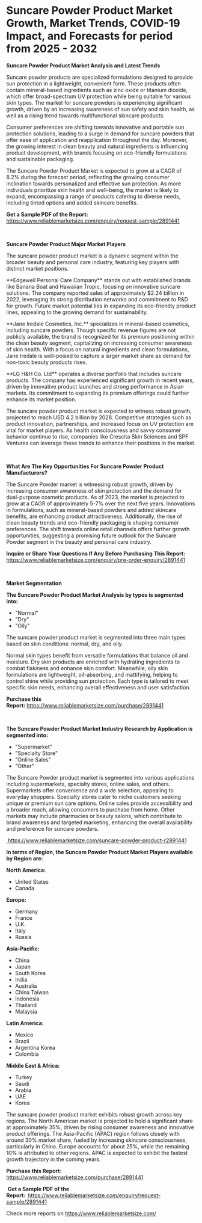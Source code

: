 <p><h1>Suncare Powder Product Market Growth, Market Trends, COVID-19 Impact, and Forecasts for period from 2025 - 2032</h1></p><p><strong>Suncare Powder Product Market Analysis and Latest Trends</strong></p>
<p><p>Suncare powder products are specialized formulations designed to provide sun protection in a lightweight, convenient form. These products often contain mineral-based ingredients such as zinc oxide or titanium dioxide, which offer broad-spectrum UV protection while being suitable for various skin types. The market for suncare powders is experiencing significant growth, driven by an increasing awareness of sun safety and skin health, as well as a rising trend towards multifunctional skincare products. </p><p>Consumer preferences are shifting towards innovative and portable sun protection solutions, leading to a surge in demand for suncare powders that offer ease of application and reapplication throughout the day. Moreover, the growing interest in clean beauty and natural ingredients is influencing product development, with brands focusing on eco-friendly formulations and sustainable packaging. </p><p>The Suncare Powder Product Market is expected to grow at a CAGR of 8.2% during the forecast period, reflecting the growing consumer inclination towards personalized and effective sun protection. As more individuals prioritize skin health and well-being, the market is likely to expand, encompassing a range of products catering to diverse needs, including tinted options and added skincare benefits.</p></p>
<p><strong>Get a Sample PDF of the Report:&nbsp;</strong> <a href="https://www.reliablemarketsize.com/enquiry/request-sample/2891441?utm_campaign=2804&utm_medium=2&utm_source=Github&utm_content=ia&utm_term=14032025&utm_id=suncare-powder-product">https://www.reliablemarketsize.com/enquiry/request-sample/2891441</a></p>
<p>&nbsp;</p>
<p><strong>Suncare Powder Product Major Market Players</strong></p>
<p><p>The suncare powder product market is a dynamic segment within the broader beauty and personal care industry, featuring key players with distinct market positions. </p><p>**Edgewell Personal Care Company** stands out with established brands like Banana Boat and Hawaiian Tropic, focusing on innovative suncare solutions. The company reported sales of approximately $2.24 billion in 2022, leveraging its strong distribution networks and commitment to R&D for growth. Future market potential lies in expanding its eco-friendly product lines, appealing to the growing demand for sustainability.</p><p>**Jane Iredale Cosmetics, Inc.** specializes in mineral-based cosmetics, including suncare powders. Though specific revenue figures are not publicly available, the brand is recognized for its premium positioning within the clean beauty segment, capitalizing on increasing consumer awareness of skin health. With a focus on natural ingredients and clean formulations, Jane Iredale is well-poised to capture a larger market share as demand for non-toxic beauty products rises.</p><p>**LG H&H Co. Ltd** operates a diverse portfolio that includes suncare products. The company has experienced significant growth in recent years, driven by innovative product launches and strong performance in Asian markets. Its commitment to expanding its premium offerings could further enhance its market position.</p><p>The suncare powder product market is expected to witness robust growth, projected to reach USD 4.2 billion by 2028. Competitive strategies such as product innovation, partnerships, and increased focus on UV protection are vital for market players. As health consciousness and savvy consumer behavior continue to rise, companies like Crescita Skin Sciences and SPF Ventures can leverage these trends to enhance their positions in the market.</p></p>
<p>&nbsp;</p>
<p><strong>What Are The Key Opportunities For Suncare Powder Product Manufacturers?</strong></p>
<p><p>The Suncare Powder market is witnessing robust growth, driven by increasing consumer awareness of skin protection and the demand for dual-purpose cosmetic products. As of 2023, the market is projected to grow at a CAGR of approximately 5-7% over the next five years. Innovations in formulations, such as mineral-based powders and added skincare benefits, are enhancing product attractiveness. Additionally, the rise of clean beauty trends and eco-friendly packaging is shaping consumer preferences. The shift towards online retail channels offers further growth opportunities, suggesting a promising future outlook for the Suncare Powder segment in the beauty and personal care industry.</p></p>
<p><strong>Inquire or Share Your Questions If Any Before Purchasing This Report:</strong> <a href="https://www.reliablemarketsize.com/enquiry/pre-order-enquiry/2891441?utm_campaign=2804&utm_medium=2&utm_source=Github&utm_content=ia&utm_term=14032025&utm_id=suncare-powder-product">https://www.reliablemarketsize.com/enquiry/pre-order-enquiry/2891441</a></p>
<p>&nbsp;</p>
<p><strong>Market Segmentation</strong></p>
<p><strong>The Suncare Powder Product Market Analysis by types is segmented into:</strong></p>
<p><ul><li>"Normal"</li><li>"Dry"</li><li>"Oily"</li></ul></p>
<p><p>The suncare powder product market is segmented into three main types based on skin conditions: normal, dry, and oily. </p><p>Normal skin types benefit from versatile formulations that balance oil and moisture. Dry skin products are enriched with hydrating ingredients to combat flakiness and enhance skin comfort. Meanwhile, oily skin formulations are lightweight, oil-absorbing, and mattifying, helping to control shine while providing sun protection. Each type is tailored to meet specific skin needs, enhancing overall effectiveness and user satisfaction.</p></p>
<p><strong>Purchase this Report:&nbsp;</strong><a href="https://www.reliablemarketsize.com/purchase/2891441?utm_campaign=2804&utm_medium=2&utm_source=Github&utm_content=ia&utm_term=14032025&utm_id=suncare-powder-product">https://www.reliablemarketsize.com/purchase/2891441</a></p>
<p>&nbsp;</p>
<p><strong>The Suncare Powder Product Market Industry Research by Application is segmented into:</strong></p>
<p><ul><li>"Supermarket"</li><li>"Specialty Store"</li><li>"Online Sales"</li><li>"Other"</li></ul></p>
<p><p>The Suncare Powder product market is segmented into various applications including supermarkets, specialty stores, online sales, and others. Supermarkets offer convenience and a wide selection, appealing to everyday shoppers. Specialty stores cater to niche customers seeking unique or premium sun care options. Online sales provide accessibility and a broader reach, allowing consumers to purchase from home. Other markets may include pharmacies or beauty salons, which contribute to brand awareness and targeted marketing, enhancing the overall availability and preference for suncare powders.</p></p>
<p><a href="https://www.reliablemarketsize.com/suncare-powder-product-r2891441?utm_campaign=2804&utm_medium=2&utm_source=Github&utm_content=ia&utm_term=14032025&utm_id=suncare-powder-product">&nbsp;https://www.reliablemarketsize.com/suncare-powder-product-r2891441</a></p>
<p><strong>In terms of Region, the Suncare Powder Product Market Players available by Region are:</strong></p>
<p>
    <p> <strong> North America: </strong>
        <ul>
            <li>United States</li>
            <li>Canada</li>
        </ul>
        </p> 
    <p> <strong> Europe: </strong>
        <ul>
            <li>Germany</li>
            <li>France</li>
            <li>U.K.</li>
            <li>Italy</li>
            <li>Russia</li>
        </ul>
        </p> 
    <p> <strong> Asia-Pacific: </strong>
        <ul>
            <li>China</li>
            <li>Japan</li>
            <li>South Korea</li>
            <li>India</li>
            <li>Australia</li>
            <li>China Taiwan</li>
            <li>Indonesia</li>
            <li>Thailand</li>
            <li>Malaysia</li>
        </ul>
        </p> 
    <p> <strong> Latin America: </strong>
        <ul>
            <li>Mexico</li>
            <li>Brazil</li>
            <li>Argentina Korea</li>
            <li>Colombia</li>
        </ul>
        </p> 
    <p> <strong> Middle East & Africa: </strong>
        <ul>
            <li>Turkey</li>
            <li>Saudi</li>
            <li>Arabia</li>
            <li>UAE</li>
            <li>Korea</li>
        </ul>
    </p>
    </p>
<p><p>The suncare powder product market exhibits robust growth across key regions. The North American market is projected to hold a significant share at approximately 35%, driven by rising consumer awareness and innovative product offerings. The Asia-Pacific (APAC) region follows closely with around 30% market share, fueled by increasing skincare consciousness, particularly in China. Europe accounts for about 25%, while the remaining 10% is attributed to other regions. APAC is expected to exhibit the fastest growth trajectory in the coming years.</p></p>
<p><strong>Purchase this Report: </strong><a href="https://www.reliablemarketsize.com/purchase/2891441?utm_campaign=2804&utm_medium=2&utm_source=Github&utm_content=ia&utm_term=14032025&utm_id=suncare-powder-product">https://www.reliablemarketsize.com/purchase/2891441</a></p>
<p>&nbsp;<strong>Get a Sample PDF of the Report:&nbsp;&nbsp;</strong><a href="https://www.reliablemarketsize.com/enquiry/request-sample/2891441?utm_campaign=2804&utm_medium=2&utm_source=Github&utm_content=ia&utm_term=14032025&utm_id=suncare-powder-product">https://www.reliablemarketsize.com/enquiry/request-sample/2891441</a></p>
<p><strong></strong></p>
<p>Check more reports on <a href="https://www.reliablemarketsize.com/?utm_campaign=2804&utm_medium=2&utm_source=Github&utm_content=ia&utm_term=14032025&utm_id=suncare-powder-product">https://www.reliablemarketsize.com/</a></p>